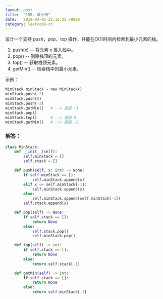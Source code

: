 ```yaml
---
layout: post
title:  "155. 最小栈"
date:   2019-04-01 22:16:25 +0800
category: leetcode-cn
---
```


设计一个支持 push，pop，top 操作，并能在O(1)时间内检索到最小元素的栈。
1. push(x) -- 将元素 x 推入栈中。  
2. pop() -- 删除栈顶的元素。  
3. top() -- 获取栈顶元素。  
3. getMin() -- 检索栈中的最小元素。  

示例：  
 
```python
MinStack minStack = new MinStack()
minStack.push(-2)
minStack.push(0)
minStack.push(-3)
minStack.getMin()   # --> 返回 -3
minStack.pop()
minStack.top()      # --> 返回 0
minStack.getMin()   # --> 返回 -2
```

### 解答：  

```python
class MinStack:
    def __init__(self):
        self.minStack = []
        self.stack = []

    def push(self, x: int) -> None:
        if self.minStack == []:
            self.minStack.append(x)
        elif x <= self.minStack[-1]:
            self.minStack.append(x)
        else:
            self.minStack.append(self.minStack[-1])
        self.stack.append(x)

    def pop(self) -> None:
        if self.stack == []:
            return None
        else:
            self.stack.pop()
            self.minStack.pop()

    def top(self) -> int:
        if self.stack == []:
            return None
        else:
            return self.stack[-1]

    def getMin(self) -> int:
        if self.stack == []:
            return None
        else:
            return self.minStack[-1]
```
